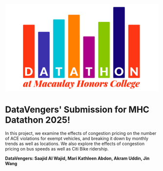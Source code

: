 ![screenshot](assets/images/mhc_datathon_logo_slider.png)
# DataVengers' Submission for MHC Datathon 2025!

In this project, we examine the effects of congestion pricing on the number of ACE violations for exempt vehicles, and breaking it down by monthly trends as well as locations. We also explore the effects of congestion pricing on bus speeds as well as Citi Bike ridership.

**DataVengers: Saajid Al Wajid,  Mari Kathleen Abdon, Akram Uddin, Jin Wang**


